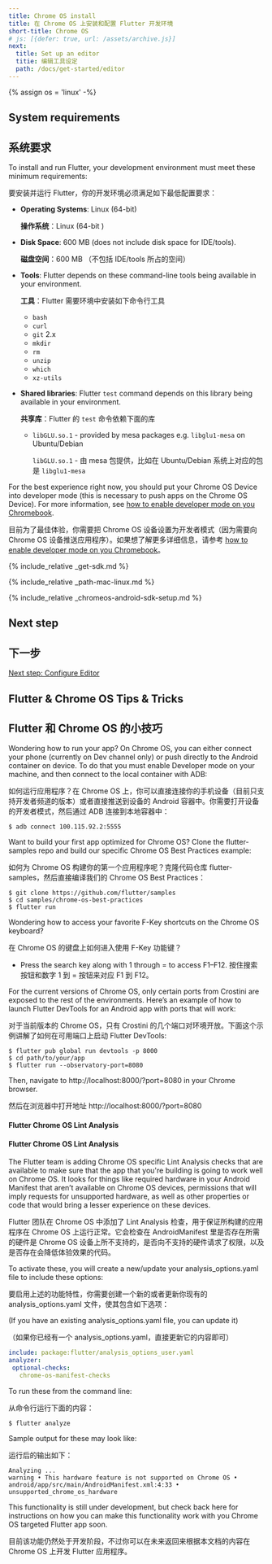 ```yaml
---
title: Chrome OS install
title: 在 Chrome OS 上安装和配置 Flutter 开发环境
short-title: Chrome OS
# js: [{defer: true, url: /assets/archive.js}]
next:
  title: Set up an editor
  titie: 编辑工具设定
  path: /docs/get-started/editor
---
```


{% assign os = 'linux' -%}

## System requirements

## 系统要求


To install and run Flutter, your development environment must meet these 
minimum requirements:

要安装并运行 Flutter，你的开发环境必须满足如下最低配置要求：

- **Operating Systems**: Linux (64-bit)

  **操作系统**：Linux (64-bit )
  
- **Disk Space**: 600 MB (does not include disk space for IDE/tools).

  **磁盘空间**：600 MB （不包括 IDE/tools 所占的空间）
  
- **Tools**: Flutter depends on these command-line tools being available 
  in your environment.
  
  **工具**：Flutter 需要环境中安装如下命令行工具
  
  - `bash`
  - `curl`
  - `git` 2.x
  - `mkdir`
  - `rm`
  - `unzip`
  - `which`
  - `xz-utils`
- **Shared libraries**: Flutter `test` command depends on this library being 
available in your environment.

  **共享库**：Flutter 的 `test` 命令依赖下面的库
  
  - `libGLU.so.1` - provided by mesa packages e.g. `libglu1-mesa` on Ubuntu/Debian
    
    `libGLU.so.1` - 由 mesa 包提供，比如在 Ubuntu/Debian 系统上对应的包是 `libglu1-mesa`

For the best experience right now, you should put your Chrome OS Device into
developer mode (this is necessary to push apps on the Chrome OS Device). For
more information, see [how to enable developer mode on you Chromebook](https://www.androidcentral.com/how-enable-developer-mode-chrome-os).

目前为了最佳体验，你需要把 Chrome OS 设备设置为开发者模式（因为需要向 Chrome OS 设备推送应用程序）。如果想了解更多详细信息，请参考 [how to enable developer mode on you Chromebook](https://www.androidcentral.com/how-enable-developer-mode-chrome-os)。

{% include_relative _get-sdk.md %}

{% include_relative _path-mac-linux.md %}

{% include_relative _chromeos-android-sdk-setup.md %}

## Next step

## 下一步

[Next step: Configure Editor](/docs/get-started/editor)

## Flutter & Chrome OS Tips & Tricks

## Flutter 和 Chrome OS 的小技巧

Wondering how to run your app? On Chrome OS, you can either connect your phone 
(currently on Dev channel only) or push directly to the Android container on device. 
To do that you must enable Developer mode on your machine, and then connect to the local container with ADB:

如何运行应用程序？在 Chrome OS 上，你可以直接连接你的手机设备（目前只支持开发者频道的版本）或者直接推送到设备的 Android 容器中。你需要打开设备的开发者模式，然后通过 ADB 连接到本地容器中：

```terminal
$ adb connect 100.115.92.2:5555
```

Want to build your first app optimized for Chrome OS? Clone the flutter-samples 
repo and build our specific Chrome OS Best Practices example:

如何为 Chrome OS 构建你的第一个应用程序呢？克隆代码仓库 flutter-samples，然后直接编译我们的 Chrome OS Best Practices：


```terminal
$ git clone https://github.com/flutter/samples
$ cd samples/chrome-os-best-practices
$ flutter run
```

Wondering how to access your favorite F-Key shortcuts on the Chrome OS keyboard?

在 Chrome OS 的键盘上如何进入使用 F-Key 功能键？

* Press the search key along with 1 through = to access F1–F12.
  按住搜索按钮和数字 1 到 = 按钮来对应 F1 到 F12。



For the current versions of Chrome OS, only certain ports from Crostini are 
exposed to the rest of the environments. Here’s an example of how to launch 
Flutter DevTools for an Android app with ports that will work:

对于当前版本的 Chrome OS，只有 Crostini 的几个端口对环境开放。下面这个示例讲解了如何在可用端口上启动 Flutter DevTools:

```terminal
$ flutter pub global run devtools -p 8000
$ cd path/to/your/app
$ flutter run --observatory-port=8080
```

Then, navigate to http://localhost:8000/?port=8080 in your Chrome browser.

然后在浏览器中打开地址 http://localhost:8000/?port=8080

#### Flutter Chrome OS Lint Analysis

#### Flutter Chrome OS Lint Analysis

The Flutter team is adding Chrome OS specific Lint Analysis checks that are 
available to make sure that the app that you're building is going to work well 
on Chrome OS. It looks for things like required hardware in your Android 
Manifest that aren’t available on Chrome OS devices, permissions that will 
imply requests for unsupported hardware, as well as other properties or code 
that would bring a lesser experience on these devices.

Flutter 团队在 Chrome OS 中添加了 Lint Analysis 检查，用于保证所构建的应用程序在 Chrome OS 上运行正常。它会检查在 AndroidManifest 里是否存在所需的硬件是 Chrome OS 设备上所不支持的，是否向不支持的硬件请求了权限，以及是否存在会降低体验效果的代码。

To activate these, you will create a new/update your analysis_options.yaml 
file to include these options:

要启用上述的功能特性，你需要创建一个新的或者更新你现有的 analysis_options.yaml 文件，使其包含如下选项：

(If you have an existing analysis_options.yaml file, you can update it)

（如果你已经有一个 analysis_options.yaml，直接更新它的内容即可）

```yaml
include: package:flutter/analysis_options_user.yaml
analyzer:
 optional-checks:
   chrome-os-manifest-checks
```

To run these from the command line:

从命令行运行下面的内容：

```terminal
$ flutter analyze
```

Sample output for these may look like:

运行后的输出如下：

```terminal
Analyzing ...                                                      
warning • This hardware feature is not supported on Chrome OS • 
android/app/src/main/AndroidManifest.xml:4:33 • unsupported_chrome_os_hardware
```

This functionality is still under development, but check back here for instructions on how you can make this functionality work with you Chrome OS targeted Flutter app soon.

目前该功能仍然处于开发阶段，不过你可以在未来返回来根据本文档的内容在 Chrome OS 上开发 Flutter 应用程序。